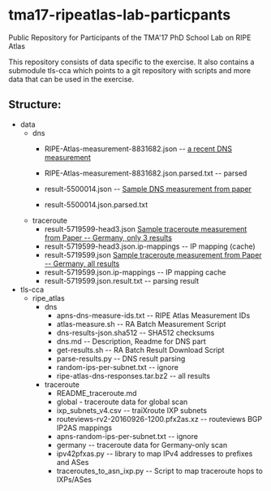 # tma17-ripeatlas-lab-particpants
Public Repository for Participants of the TMA'17 PhD School Lab on RIPE Atlas

This repository consists of data specific to the exercise. 
It also contains a submodule tls-cca which points to a git repository with scripts and more data that can be used in the exercise.

## Structure:

* data
	* dns
		* RIPE-Atlas-measurement-8831682.json -- [a recent DNS measurement](https://atlas.ripe.net/measurements/8831682)
		* RIPE-Atlas-measurement-8831682.json.parsed.txt  -- parsed
		* result-5500014.json -- [Sample DNS measurement from paper](https://atlas.ripe.net/measurements/5500016/)  

		* result-5500014.json.parsed.txt 
	* traceroute 
		* result-5719599-head3.json [Sample traceroute measurement from Paper -- Germany, only 3 results](https://atlas.ripe.net/measurements/5719601/) 
		* result-5719599-head3.json.ip-mappings  -- IP mapping (cache)
		* result-5719599.json  [Sample traceroute measurement from Paper -- Germany, all  results](https://atlas.ripe.net/measurements/5719601/) 
		* result-5719599.json.ip-mappings	-- IP mapping cache
		* result-5719599.json.result.txt -- parsing result
* tls-cca
	* ripe_atlas
		* dns
			* apns-dns-measure-ids.txt  -- RIPE Atlas Measurement IDs
			* atlas-measure.sh   -- RA Batch Measurement Script
			* dns-results-json.sha512   -- SHA512 checksums
			* dns.md -- Description, Readme for DNS part
			* get-results.sh -- RA Batch Result Download Script
			* parse-results.py -- DNS result parsing
			* random-ips-per-subnet.txt  -- ignore
			* ripe-atlas-dns-responses.tar.bz2 -- all results
		* traceroute 
			* README_traceroute.md
			* global - traceroute data for global scan
			* ixp_subnets_v4.csv	  -- traiXroute IXP subnets
			* routeviews-rv2-20160926-1200.pfx2as.xz -- routeviews BGP IP2AS mappings
			* apns-random-ips-per-subnet.txt	-- ignore
			* germany -- traceroute data for Germany-only scan 
			* ipv42pfxas.py   -- library to map IPv4 addresses to prefixes and ASes
			* traceroutes_to_asn_ixp.py -- Script to map traceroute hops to IXPs/ASes
